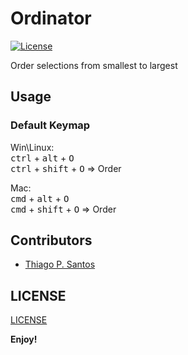 # Ordinator

[![License](https://img.shields.io/badge/license-MIT-blue.svg?style=flat-square)](https://github.com/thiagopsnfg/ordinator/blob/master/LICENSE)

Order selections from smallest to largest

## Usage

### Default Keymap

Win\Linux:  
<kbd>ctrl</kbd> + <kbd>alt</kbd> + <kbd>O</kbd>  
<kbd>ctrl</kbd> + <kbd>shift</kbd> + <kbd>O</kbd> => Order    


Mac:  
<kbd>cmd</kbd> + <kbd>alt</kbd> + <kbd>O</kbd>  
<kbd>cmd</kbd> + <kbd>shift</kbd> + <kbd>O</kbd> => Order    

## Contributors
* [Thiago P. Santos](https://github.com/thiagopsnfg/)


## LICENSE
[LICENSE](./LICENSE)


**Enjoy!**
